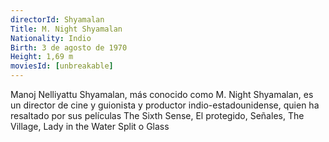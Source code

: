 ```yaml
---
directorId: Shyamalan
Title: M. Night Shyamalan
Nationality: Indio
Birth: 3 de agosto de 1970
Height: 1,69 m
moviesId: [unbreakable]
---
```


Manoj Nelliyattu Shyamalan, más conocido como M. Night Shyamalan, es un director de cine y guionista y productor indio-estadounidense, quien ha resaltado por sus películas The Sixth Sense, El protegido, Señales, The Village, Lady in the Water Split o Glass 